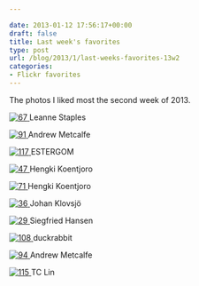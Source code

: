 ```yaml
---

date: 2013-01-12 17:56:17+00:00
draft: false
title: Last week's favorites
type: post
url: /blog/2013/1/last-weeks-favorites-13w2
categories:
- Flickr favorites
---
```


The photos I liked most the second week of 2013.

[![67](https://farm9.staticflickr.com/8326/8365178609_7abecbbdd5_b.jpg)
](http://www.flickr.com/photos/85106813@N00/8365178609)
Leanne Staples





[![91](https://farm8.staticflickr.com/7119/7455818526_c6d4f3d871_b.jpg)
](http://www.flickr.com/photos/66359397@N02/7455818526)
Andrew Metcalfe





[![117](https://farm9.staticflickr.com/8180/8054516560_b22d3bc5ec_b.jpg)
](http://www.flickr.com/photos/33604401@N03/8054516560)
ESTERGOM





[![47](https://farm9.staticflickr.com/8045/8360625041_beafd24a43_b.jpg)
](http://www.flickr.com/photos/21290636@N06/8360625041)
Hengki Koentjoro





[![71](https://farm9.staticflickr.com/8336/8367099530_4f550472d7_b.jpg)
](http://www.flickr.com/photos/21290636@N06/8367099530)
Hengki Koentjoro





[![36](https://farm9.staticflickr.com/8330/8357821491_22db80d4d3_b.jpg)
](http://www.flickr.com/photos/7983463@N08/8357821491)
Johan Klovsjö





[![29](https://farm9.staticflickr.com/8509/8357437262_771e618536_b.jpg)
](http://www.flickr.com/photos/88859707@N00/8357437262)
Siegfried Hansen





[![108](https://farm7.staticflickr.com/6052/6210737942_1f8a179a7b_b.jpg)
](http://www.flickr.com/photos/55089682@N08/6210737942)
duckrabbit





[![94](https://farm9.staticflickr.com/8075/8346629484_1bbe2e0694_b.jpg)
](http://www.flickr.com/photos/66359397@N02/8346629484)
Andrew Metcalfe





[![115](https://farm5.staticflickr.com/4050/4656773548_0b6bae4be3_b.jpg)
](http://www.flickr.com/photos/30413153@N00/4656773548)
TC Lin
